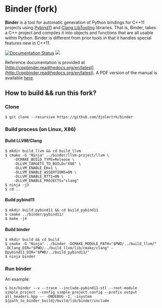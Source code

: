 # Binder (fork)

**Binder** is a tool for automatic generation of Python bindings for C++11 projects using [Pybind11](https://github.com/pybind/pybind11) and [Clang LibTooling](http://clang.llvm.org/docs/LibTooling.html) libraries.  That is, Binder, takes a C++ project and compiles it into objects and functions that are all usable within Python.  Binder is different from prior tools in that it handles special features new in C++11.

[![Documentation Status](https://readthedocs.org/projects/cppbinder/badge/?version=latest)](http://cppbinder.readthedocs.org/en/latest/?badge=latest)
![](https://github.com/RosettaCommons/binder/workflows/build/badge.svg)

Reference documentation is provided at
[http://cppbinder.readthedocs.org/en/latest](http://cppbinder.readthedocs.org/en/latest).
A PDF version of the manual is available
[here](https://media.readthedocs.org/pdf/cppbinder/latest/cppbinder.pdf).

## How to build && run this fork?

### Clone

```
$ git clone --recursive https://github.com/djolertrk/binder
```

### Build process (on Linux, X86)

#### Build LLVM/Clang

```
$ mkdir build_llvm && cd build_llvm
$ cmake -G "Ninja" ../binder/llvm-project/llvm \
    -DCMAKE_BUILD_TYPE=Release \
    -DLLVM_TARGETS_TO_BUILD="X86" \
    -DLLVM_ENABLE_EH=1 \
    -DLLVM_ENABLE_ASSERTIONS=ON \
    -DLLVM_ENABLE_RTTI=ON \
    -DLLVM_ENABLE_PROJECTS="clang"
$ ninja -j3
$ cd ..
```

#### Build pybind11

```
$ mkdir build_pybind11 && cd build_pybind11
$ cmake ../binder/pybind11/
$ make -j4
```

#### Build binder

```
$ mkdir build && cd build
$ cmake -G "Ninja" ../binder -DCMAKE_MODULE_PATH="$PWD/../build_llvm/" -DClang_DIR="$PWD/../build_llvm/lib/cmake/clang" -Dpybind11_DIR="$PWD/../build_pybind11/"
$ ninja binder
```

### Run binder

An example:

```
$ bin/binder --v --trace --include-pybind11-stl --root-module simple_project --config simple_project.config --prefix output all_headers.hpp -- -DNDEBUG -I. -isystem ${path_to_binder_build}/build/lib/binder/include
```
